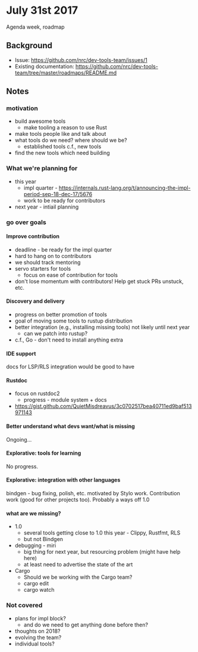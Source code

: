 # July 31st 2017

Agenda week, roadmap


## Background

* Issue: https://github.com/nrc/dev-tools-team/issues/1
* Existing documentation: https://github.com/nrc/dev-tools-team/tree/master/roadmaps/README.md

## Notes

### motivation

* build awesome tools
  - make tooling a reason to use Rust
* make tools people like and talk about
* what tools do we need? where should we be?
  - established tools c.f., new tools
* find the new tools which need building

### What we're planning for

* this year
  - impl quarter - https://internals.rust-lang.org/t/announcing-the-impl-period-sep-18-dec-17/5676
  - work to be ready for contributors
* next year - intiail planning

### go over goals

#### Improve contribution

* deadline - be ready for the impl quarter
* hard to hang on to contributors
* we should track mentoring
* servo starters for tools
  - focus on ease of contribution for tools
* don't lose momentum with contributors! Help get stuck PRs unstuck, etc.

#### Discovery and delivery

* progress on better promotion of tools
* goal of moving some tools to rustup distribution
* better integration (e.g., installing missing tools) not likely until next year
  - can we patch into rustup?
* c.f., Go - don't need to install anything extra

#### IDE support

docs for LSP/RLS integration would be good to have

#### Rustdoc

* focus on rustdoc2
  - progress - module system + docs
* https://gist.github.com/QuietMisdreavus/3c0702517bea40711ed9baf513971143

#### Better understand what devs want/what is missing

Ongoing...

#### Explorative: tools for learning

No progress.

#### Explorative: integration with other languages

bindgen - bug fixing, polish, etc. motivated by Stylo work. Contribution work (good for other projects too). Probably a ways off 1.0


#### what are we missing?

* 1.0
  - several tools getting close to 1.0 this year - Clippy, Rustfmt, RLS
  - but not Bindgen
* debugging - miri
  - big thing for next year, but resourcing problem (might have help here)
  - at least need to advertise the state of the art
* Cargo
  - Should we be working with the Cargo team?
  - cargo edit
  - cargo watch


### Not covered

* plans for impl block?
  - and do we need to get anything done before then?
* thoughts on 2018?
* evolving the team?
* individual tools?
